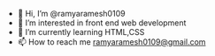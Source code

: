 - 👋 Hi, I’m @ramyaramesh0109
- 👀 I’m interested in front end web development
- 🌱 I’m currently learning HTML,CSS 
- 📫 How to reach me ramyaramesh0109@gmail.com

<!---
ramyaramesh0109/ramyaramesh0109 is a ✨ special ✨ repository because its `README.md` (this file) appears on your GitHub profile.
You can click the Preview link to take a look at your changes.
--->
